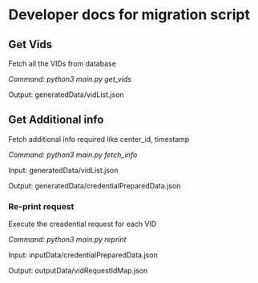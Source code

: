 # Developer docs for migration script

## Get Vids
Fetch all the VIDs from database

_Command: python3 main.py get_vids_

Output: generatedData/vidList.json

## Get Additional info
Fetch additional info required like center_id, timestamp

_Command: python3 main.py fetch_info_

Input: generatedData/vidList.json

Output: generatedData/credentialPreparedData.json

### Re-print request
Execute the creadential request for each VID

_Command: python3 main.py reprint_

Input: inputData/credentialPreparedData.json

Output: outputData/vidRequestIdMap.json